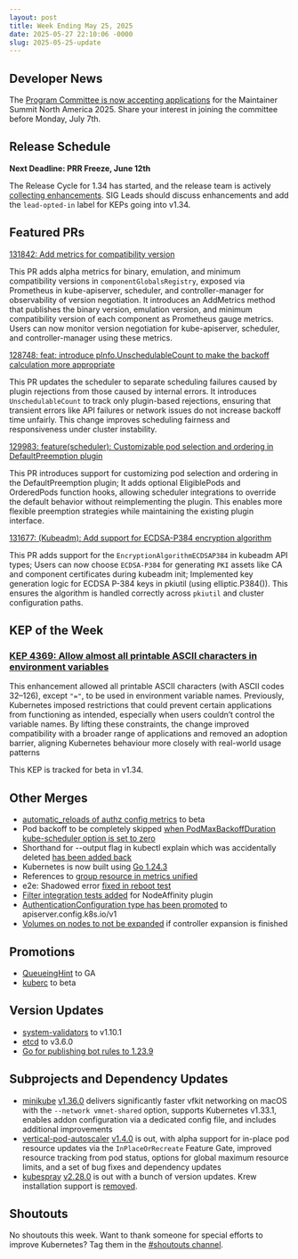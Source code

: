 ```yaml
---
layout: post
title: Week Ending May 25, 2025
date: 2025-05-27 22:10:06 -0000
slug: 2025-05-25-update
---
```


## Developer News

The [Program Committee is now accepting applications](https://docs.google.com/forms/d/e/1FAIpQLScUIRKNaqb1fuNZB4vpfw05fA2wvsHqUWUd9t6nY718pf4WiQ/viewform) for the Maintainer Summit North America 2025. Share your interest in joining the committee before Monday, July 7th.

## Release Schedule

**Next Deadline: PRR Freeze, June 12th**

The Release Cycle for 1.34 has started, and the release team is actively [collecting enhancements](https://github.com/orgs/kubernetes/projects/213/views/1). SIG Leads should discuss enhancements and add the `lead-opted-in` label for KEPs going into v1.34.

## Featured PRs

[131842: Add metrics for compatibility version](https://github.com/kubernetes/kubernetes/pull/131842)

This PR adds alpha metrics for binary, emulation, and minimum compatibility versions in `componentGlobalsRegistry`, exposed via Prometheus in kube-apiserver, scheduler, and controller-manager for observability of version negotiation. It introduces an AddMetrics method that publishes the binary version, emulation version, and minimum compatibility version of each component as Prometheus gauge metrics. Users can now monitor version negotiation for kube-apiserver, scheduler, and controller-manager using these metrics.

[128748: feat: introduce pInfo.UnschedulableCount to make the backoff calculation more appropriate](https://github.com/kubernetes/kubernetes/pull/128748)

This PR updates the scheduler to separate scheduling failures caused by plugin rejections from those caused by internal errors. It introduces `UnschedulableCount` to track only plugin-based rejections, ensuring that transient errors like API failures or network issues do not increase backoff time unfairly. This change improves scheduling fairness and responsiveness under cluster instability.

[129983: feature(scheduler): Customizable pod selection and ordering in DefaultPreemption plugin](https://github.com/kubernetes/kubernetes/pull/129983)

This PR introduces support for customizing pod selection and ordering in the DefaultPreemption plugin; It adds optional EligiblePods and OrderedPods function hooks, allowing scheduler integrations to override the default behavior without reimplementing the plugin. This enables more flexible preemption strategies while maintaining the existing plugin interface.

[131677: (Kubeadm): Add support for ECDSA-P384 encryption algorithm](https://github.com/kubernetes/kubernetes/pull/131677)

This PR adds support for the `EncryptionAlgorithmECDSAP384` in kubeadm API types; Users can now choose `ECDSA-P384` for generating `PKI` assets like CA and component certificates during kubeadm init; Implemented key generation logic for ECDSA P-384 keys in pkiutil (using elliptic.P384()). This ensures the algorithm is handled correctly across `pkiutil` and cluster configuration paths.

## KEP of the Week

### [KEP 4369: Allow almost all printable ASCII characters in environment variables](https://github.com/kubernetes/enhancements/blob/master/keps/sig-node/4369-allow-special-characters-environment-variable/README.md)

This enhancement allowed all printable ASCII characters (with ASCII codes 32–126), except `"="`, to be used in environment variable names. Previously, Kubernetes imposed restrictions that could prevent certain applications from functioning as intended, especially when users couldn’t control the variable names. By lifting these constraints, the change improved compatibility with a broader range of applications and removed an adoption barrier, aligning Kubernetes behaviour more closely with real-world usage patterns

This KEP is tracked for beta in v1.34.

## Other Merges

* [automatic_reloads of authz config metrics](https://github.com/kubernetes/kubernetes/pull/131768) to beta
* Pod backoff to be completely skipped [when PodMaxBackoffDuration kube-scheduler option is set to zero](https://github.com/kubernetes/kubernetes/pull/131965)
* Shorthand for --output flag in kubectl explain which was accidentally deleted [has been added back](https://github.com/kubernetes/kubernetes/pull/131962)
* Kubernetes is now built using [Go 1.24.3](https://github.com/kubernetes/kubernetes/pull/131934)
* References to [group resource in metrics unified](https://github.com/kubernetes/kubernetes/pull/131845)
* e2e: Shadowed error [fixed in reboot test](https://github.com/kubernetes/kubernetes/pull/131699)
* [Filter integration tests added](https://github.com/kubernetes/kubernetes/pull/130628) for NodeAffinity plugin
* [AuthenticationConfiguration type has been promoted](https://github.com/kubernetes/kubernetes/pull/131752) to apiserver.config.k8s.io/v1
* [Volumes on nodes to not be expanded](https://github.com/kubernetes/kubernetes/pull/131868) if controller expansion is finished

## Promotions

* [QueueingHint](https://github.com/kubernetes/kubernetes/pull/131973) to GA
* [kuberc](https://github.com/kubernetes/kubernetes/pull/131818) to beta

## Version Updates

* [system-validators](https://github.com/kubernetes/kubernetes/pull/131919) to v1.10.1
* [etcd](https://github.com/kubernetes/kubernetes/pull/131501) to v3.6.0
* [Go for publishing bot rules to 1.23.9](https://github.com/kubernetes/kubernetes/pull/131978)

## Subprojects and Dependency Updates

* [minikube](https://github.com/kubernetes/minikube) [v1.36.0](https://github.com/kubernetes/minikube/releases/tag/v1.36.0) delivers significantly faster vfkit networking on macOS with the `--network vmnet-shared` option, supports Kubernetes v1.33.1, enables addon configuration via a dedicated config file, and includes additional improvements
* [vertical-pod-autoscaler](https://github.com/kubernetes/autoscaler/tree/master/vertical-pod-autoscaler) [v1.4.0](https://github.com/kubernetes/autoscaler/releases/tag/vertical-pod-autoscaler-1.4.0) is out, with alpha support for in-place pod resource updates via the `InPlaceOrRecreate` Feature Gate, improved resource tracking from pod status, options for global maximum resource limits, and a set of bug fixes and dependency updates
* [kubespray](https://github.com/kubernetes-sigs/kubespray) [v2.28.0](https://github.com/kubernetes-sigs/kubespray/releases/tag/v2.28.0) is out with a bunch of version updates. Krew installation support is [removed](https://github.com/kubernetes-sigs/kubespray/pull/11824).

## Shoutouts

No shoutouts this week.  Want to thank someone for special efforts to improve Kubernetes?  Tag them in the [#shoutouts channel](https://kubernetes.slack.com/archives/C92G08FGD).
